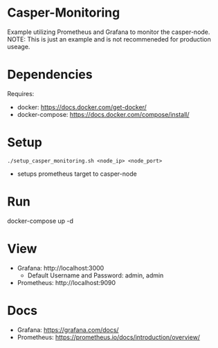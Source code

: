 # Casper-Monitoring
Example utilizing Prometheus and Grafana to monitor the casper-node.\
NOTE: This is just an example and is not recommeneded for production useage.

# Dependencies
Requires:
- docker: https://docs.docker.com/get-docker/
- docker-compose: https://docs.docker.com/compose/install/

# Setup
`./setup_casper_monitoring.sh <node_ip> <node_port>`
- setups prometheus target to casper-node

# Run
docker-compose up -d

# View
- Grafana: http://localhost:3000
    - Default Username and Password: admin, admin
- Prometheus: http://localhost:9090

# Docs
- Grafana: https://grafana.com/docs/
- Prometheus: https://prometheus.io/docs/introduction/overview/
